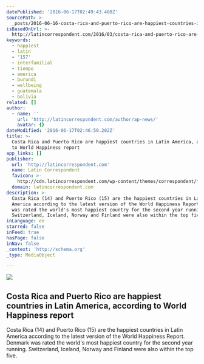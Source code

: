 ```yaml
---
datePublished: '2016-06-17T02:49:43.408Z'
sourcePath: >-
  _posts/2016-06-16-costa-rica-and-puerto-rico-are-happiest-countries-in-latin-a.md
isBasedOnUrl: >-
  http://latincorrespondent.com/2016/03/costa-rica-and-puerto-rico-are-happiest-countries-in-latin-america-according-to-world-happiness-report/
keywords:
  - happiest
  - latin
  - '157'
  - interfamilial
  - tiempo
  - america
  - burundi
  - wellbeing
  - guatemala
  - bolivia
related: []
author:
  - name: ''
    url: 'http://latincorrespondent.com/author/ap-news/'
    avatar: {}
dateModified: '2016-06-17T02:46:50.202Z'
title: >-
  Costa Rica and Puerto Rico are happiest countries in Latin America, according
  to World Happiness report
app_links: []
publisher:
  url: 'http://latincorrespondent.com'
  name: Latin Correspondent
  favicon: >-
    http://cdn.latincorrespondent.com/wp-content/themes/correspondent/favicon.png
  domain: latincorrespondent.com
description: >-
  Costa Rica (14) and Puerto Rico (15) are the happiest countries in Latin
  America according to the latest version of the World Happiness Report. Denmark
  was rated the world's most happiest country for the second year running.
  Switzerland, Iceland, Norway and Finland were also within the top five.
inLanguage: en
starred: false
inFeed: true
hasPage: false
inNav: false
_context: 'http://schema.org'
_type: MediaObject

---
```

<article style=""><img src="https://imgflo.herokuapp.com/graph/vahj1ThiexotieMo/4e32f6621f27825bd67eda411c28b692/croprotate.jpg?cropheight=961&amp;cropwidth=1174&amp;degrees=0&amp;input=http%3A%2F%2Fcdn.latincorrespondent.com%2Fwp-content%2Fuploads%2F2015%2F08%2Fhappy-venezuela.jpg&amp;x=0&amp;y=0" /><h1>Costa Rica and Puerto Rico are happiest countries in Latin America, according to World Happiness report</h1><p>Costa Rica (14) and Puerto Rico (15) are the happiest countries in Latin America according to the latest version of the World Happiness Report. Denmark was rated the world's most happiest country for the second year running. Switzerland, Iceland, Norway and Finland were also within the top five.</p></article>